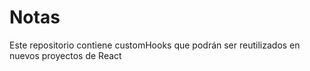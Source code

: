 # Notas

Este repositorio contiene customHooks que podrán ser reutilizados en nuevos proyectos de React
